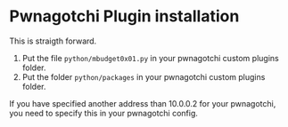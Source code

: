 # Pwnagotchi Plugin installation

This is straigth forward. 

1. Put the file ```python/mbudget0x01.py``` in your pwnagotchi custom plugins folder.
2. Put the folder ```python/packages``` in your pwnagotchi custom plugins folder.

If you have specified another address than 10.0.0.2 for your pwnagotchi, you need to specify this in your pwnagotchi config.